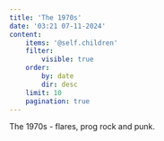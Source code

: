 ```yaml
---
title: 'The 1970s'
date: '03:21 07-11-2024'
content:
    items: '@self.children'
    filter:
        visible: true
    order:
        by: date
        dir: desc
    limit: 10
    pagination: true
---
```


The 1970s - flares, prog rock and punk.

